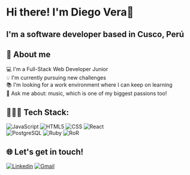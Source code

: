 <h1>Hi there! I'm Diego Vera👋</h1>
<h2>I'm a software developer based in Cusco, Perú</h2>

## 🚀 About me 
  💻 I'm a Full-Stack Web Developer Junior </br>
  💡 I'm currently pursuing new challenges </br>
  📚 I'm looking for a work environment where I can keep on learning </br>
  💬 Ask me about: music, which is one of my biggest passions too! </br>

## 🧑🏽‍💻 Tech Stack:
![JavaScript](https://img.shields.io/badge/-JavaScript-333333?style=for-the-badge&logo=javascript)
![HTML5](https://img.shields.io/badge/-HTML5-333333?style=for-the-badge&logo=HTML5)
![CSS](https://img.shields.io/badge/-CSS-333333?style=for-the-badge&logo=CSS3&logoColor=1572B6)
![React](https://img.shields.io/badge/-React-333333?style=for-the-badge&logo=react)
</br>
![PostgreSQL](https://img.shields.io/badge/-PostgreSQL-333333?style=for-the-badge&logo=postgresql)
![Ruby](https://img.shields.io/badge/-Ruby-333333?style=for-the-badge&logo=ruby&logoColor=red)
![RoR](https://img.shields.io/badge/-RoR-333333?style=for-the-badge&logo=rubyonrails&logoColor=red)

## 🌐 Let's get in touch!
[![Linkedin](https://img.shields.io/badge/linkedin-0A66C2?style=for-the-badge&logo=linkedin&logoColor=white)](https://www.linkedin.com/in/diego-alejandro-vera-trujillo/)
[![Gmail](https://img.shields.io/badge/-Gmail-333333?style=for-the-badge&logo=gmail)](diegoverat1796@gmail.com)


